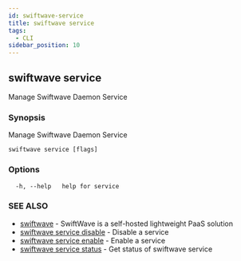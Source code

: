 ```yaml
---
id: swiftwave-service
title: swiftwave service
tags:
  - CLI
sidebar_position: 10
---
```


## swiftwave service

Manage Swiftwave Daemon Service

### Synopsis

Manage Swiftwave Daemon Service

```
swiftwave service [flags]
```

### Options

```
  -h, --help   help for service
```

### SEE ALSO

* [swiftwave](swiftwave.md)	 - SwiftWave is a self-hosted lightweight PaaS solution
* [swiftwave service disable](swiftwave_service_disable.md)	 - Disable a service
* [swiftwave service enable](swiftwave_service_enable.md)	 - Enable a service
* [swiftwave service status](swiftwave_service_status.md)	 - Get status of swiftwave service


